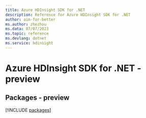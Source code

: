 ```yaml
---
title: Azure HDInsight SDK for .NET
description: Reference for Azure HDInsight SDK for .NET
author: aim-for-better
ms.author: zhezhou
ms.data: 07/07/2023
ms.topic: reference
ms.devlang: dotnet
ms.service: hdinsight
---
```

# Azure HDInsight SDK for .NET - preview
## Packages - preview
[!INCLUDE [packages](hdinsight-index.md)]